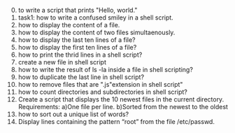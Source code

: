 0. to write a script that prints "Hello, world."
1. task1: how to write a confused smiley in a shell script.
2. how to display the content of a file.
3. how to display the content of two files simultaenously.
4. how to display the last ten lines of a file?
5. how to display the first ten lines of a file?
6. how to print the thrid lines in a shell script?
7. create a new file in shell script
8. how to write the result of ls -la inside a file in shell scripting?
9. how to duplicate the last line in shell script? 
10. how to remove files that are ".js"extension in shell script"
11. how to count directories and subdirectories in shell script? 
12. Create a script that displays the 10 newest files in the current directory. Requirements: a)One file per line. b)Sorted from the newest to the oldest
13. how to sort out a unique list of words?
14. Display lines containing the pattern “root” from the file /etc/passwd.
